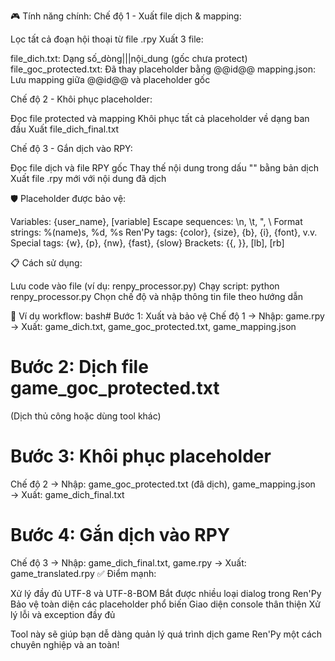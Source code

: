 🎮 Tính năng chính:
Chế độ 1 - Xuất file dịch & mapping:

Lọc tất cả đoạn hội thoại từ file .rpy
Xuất 3 file:

file_dich.txt: Dạng số_dòng|||nội_dung (gốc chưa protect)
file_goc_protected.txt: Đã thay placeholder bằng @@id@@
mapping.json: Lưu mapping giữa @@id@@ và placeholder gốc



Chế độ 2 - Khôi phục placeholder:

Đọc file protected và mapping
Khôi phục tất cả placeholder về dạng ban đầu
Xuất file_dich_final.txt

Chế độ 3 - Gắn dịch vào RPY:

Đọc file dịch và file RPY gốc
Thay thế nội dung trong dấu "" bằng bản dịch
Xuất file .rpy mới với nội dung đã dịch

🛡️ Placeholder được bảo vệ:

Variables: {user_name}, [variable]
Escape sequences: \n, \t, \", \\
Format strings: %(name)s, %d, %s
Ren'Py tags: {color}, {size}, {b}, {i}, {font}, v.v.
Special tags: {w}, {p}, {nw}, {fast}, {slow}
Brackets: {{, }}, [lb], [rb]

📋 Cách sử dụng:

Lưu code vào file (ví dụ: renpy_processor.py)
Chạy script: python renpy_processor.py
Chọn chế độ và nhập thông tin file theo hướng dẫn

🎯 Ví dụ workflow:
bash# Bước 1: Xuất và bảo vệ
Chế độ 1 → Nhập: game.rpy
→ Xuất: game_dich.txt, game_goc_protected.txt, game_mapping.json

# Bước 2: Dịch file game_goc_protected.txt
(Dịch thủ công hoặc dùng tool khác)

# Bước 3: Khôi phục placeholder
Chế độ 2 → Nhập: game_goc_protected.txt (đã dịch), game_mapping.json
→ Xuất: game_dich_final.txt

# Bước 4: Gắn dịch vào RPY
Chế độ 3 → Nhập: game_dich_final.txt, game.rpy
→ Xuất: game_translated.rpy
✅ Điểm mạnh:

Xử lý đầy đủ UTF-8 và UTF-8-BOM
Bắt được nhiều loại dialog trong Ren'Py
Bảo vệ toàn diện các placeholder phổ biến
Giao diện console thân thiện
Xử lý lỗi và exception đầy đủ

Tool này sẽ giúp bạn dễ dàng quản lý quá trình dịch game Ren'Py một cách chuyên nghiệp và an toàn!

